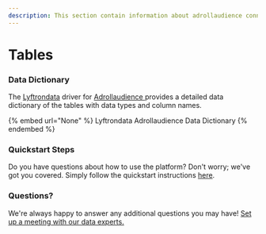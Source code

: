 ```yaml
---
description: This section contain information about adrollaudience connector tables information
---
```


# Tables

### Data Dictionary

The [Lyftrondata](https://www.lyftrondata.com/) driver for [Adrollaudience](None/)[ ](https://www.lyftrondata.com/integration/adrollaudience/)provides a detailed data dictionary of the tables with data types and column names.

{% embed url="None" %}
Lyftrondata Adrollaudience Data Dictionary
{% endembed %}

### Quickstart Steps

Do you have questions about how to use the platform? Don't worry; we've got you covered. Simply follow the quickstart instructions [here](../README.md).

### Questions? <a href="#questions" id="questions"></a>

We're always happy to answer any additional questions you may have! [Set up a meeting with our data experts.](https://www.lyftrondata.com/book-a-meeting/)

